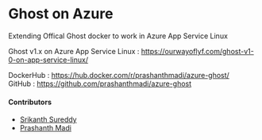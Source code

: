 # Ghost on Azure
Extending Offical Ghost docker to work in Azure App Service Linux

Ghost v1.x on Azure App Service Linux : https://ourwayoflyf.com/ghost-v1-0-on-app-service-linux/

DockerHub : https://hub.docker.com/r/prashanthmadi/azure-ghost/<br>
GitHub : https://github.com/prashanthmadi/azure-ghost

#### Contributors
- [Srikanth Sureddy](https://github.com/sureddy1)
- [Prashanth Madi](https://github.com/prashanthmadi)